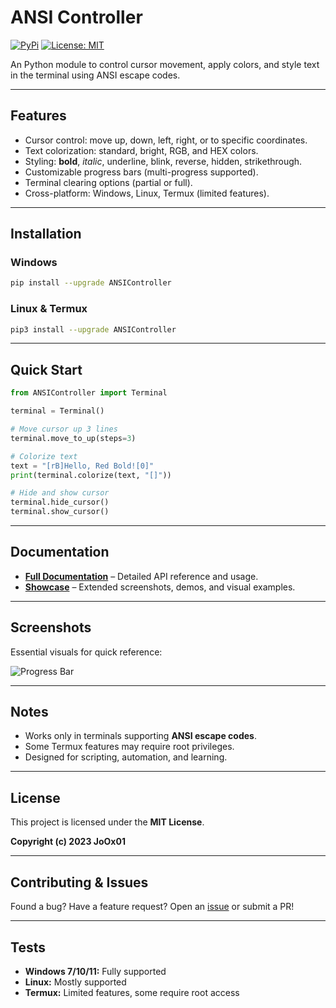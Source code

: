 # ANSI Controller

[![PyPi](https://img.shields.io/badge/-PyPi-blue.svg?logo=pypi&labelColor=555555&style=for-the-badge)](https://pypi.org/project/ANSIController/)
[![License: MIT](https://img.shields.io/badge/license-MIT-blue.svg?style=for-the-badge)](LICENSE)

An Python module to control cursor movement, apply colors, and style text in the terminal using ANSI escape codes.

---

## Features
- Cursor control: move up, down, left, right, or to specific coordinates.
- Text colorization: standard, bright, RGB, and HEX colors.
- Styling: **bold**, *italic*, underline, blink, reverse, hidden, strikethrough.
- Customizable progress bars (multi-progress supported).
- Terminal clearing options (partial or full).
- Cross-platform: Windows, Linux, Termux (limited features).

---

## Installation
### Windows
```bash
pip install --upgrade ANSIController
```

### Linux & Termux
```bash
pip3 install --upgrade ANSIController
```

---

## Quick Start
```python
from ANSIController import Terminal

terminal = Terminal()

# Move cursor up 3 lines
terminal.move_to_up(steps=3)

# Colorize text
text = "[rB]Hello, Red Bold![0]"
print(terminal.colorize(text, "[]"))

# Hide and show cursor
terminal.hide_cursor()
terminal.show_cursor()
```

---

## Documentation
- **[Full Documentation](docs.md)** – Detailed API reference and usage.
- **[Showcase](showcase.md)** – Extended screenshots, demos, and visual examples.

---

## Screenshots
Essential visuals for quick reference:

![Progress Bar](ANSIController/tests/test_progress.gif)

---

## Notes
- Works only in terminals supporting **ANSI escape codes**.
- Some Termux features may require root privileges.
- Designed for scripting, automation, and learning.

---

## License
This project is licensed under the **MIT License**.

**Copyright (c) 2023 JoOx01**

---

## Contributing & Issues
Found a bug? Have a feature request? Open an
[issue](https://github.com/Jo0X01/ANSIController/issues) or submit a PR!

---

## Tests
- **Windows 7/10/11:** Fully supported
- **Linux:** Mostly supported
- **Termux:** Limited features, some require root access
